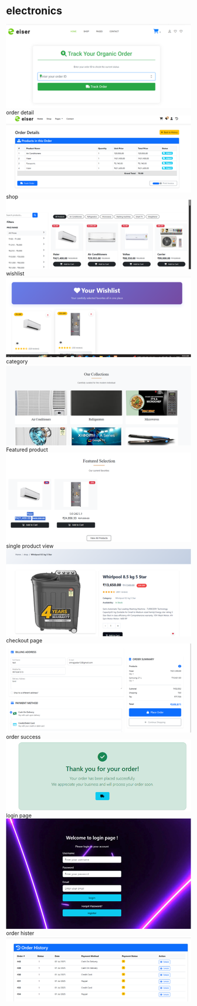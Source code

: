 # electronics
![alt text](image.png)
order detail
![alt text](image-1.png)
shop 
![alt text](image-2.png)
wishlist
![alt text](image-3.png)
category
![alt text](image-4.png)
Featured  product
![alt text](image-5.png)
single product view
![alt text](image-6.png)
checkout page
![alt text](image-7.png)
order success
![alt text](image-8.png)
login page
![alt text](image-9.png)
order hister
![alt text](image-10.png)